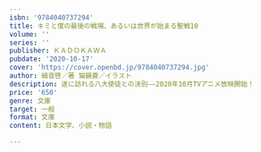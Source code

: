 ```yaml
---
isbn: '9784040737294'
title: キミと僕の最後の戦場、あるいは世界が始まる聖戦10
volume: ''
series: ''
publisher: ＫＡＤＯＫＡＷＡ
pubdate: '2020-10-17'
cover: 'https://cover.openbd.jp/9784040737294.jpg'
author: 細音啓／著 猫鍋蒼／イラスト
description: 遂に訪れる八大使徒との決別――2020年10月TVアニメ放映開始！
price: '650'
genre: 文庫
target: 一般
format: 文庫
content: 日本文学、小説・物語

---
```

